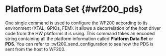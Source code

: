 Platform Data Set	{#wf200_pds}  
============

One single command is used to configure the WF200 according to its environment (XTAL, GPIOs, FEM). It allows a decorrelation of the host driver code from the HW platforms it is using.
This command takes an encoded string containing all the platform information called **Platform Data Set** or **PDS**. You can refer to ::wf200_send_configuration to see how the PDS is sent from the host to WF200.
